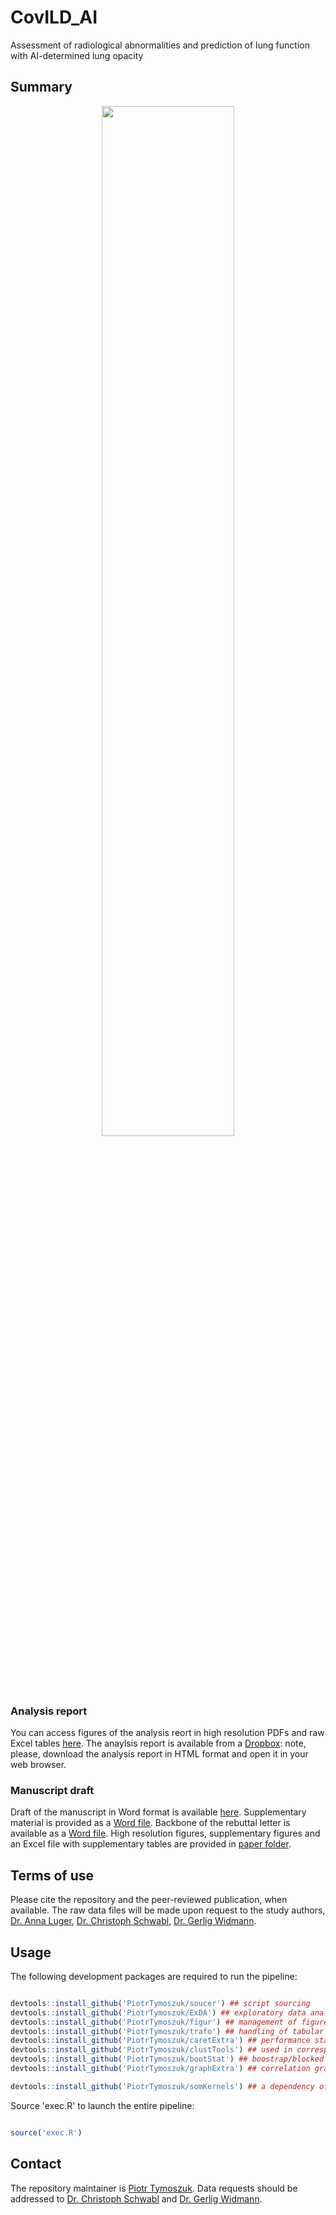 # CovILD_AI
Assessment of radiological abnormalities and prediction of lung function with AI-determined lung opacity

## Summary

<p align = "center"> 
<img src = "https://github.com/PiotrTymoszuk/CovILD_AI/assets/80723424/ca6b16bc-fa19-4676-9163-cf889ef829ab" width = "65%">
</p>

### Analysis report

You can access figures of the analysis reort in high resolution PDFs and raw Excel tables [here](https://github.com/PiotrTymoszuk/CovILD_AI/tree/main/report). 
The anaylsis report is available from a [Dropbox](https://www.dropbox.com/scl/fo/k3pb2r24lvskfwg9yqfa5/h?rlkey=fixs1601asyzw6g5p7d5akewz&dl=0): note, please, download the analysis report in HTML format and open it in your web browser.

### Manuscript draft

Draft of the manuscript in Word format is available [here](https://github.com/PiotrTymoszuk/CovILD_AI/blob/main/paper/manuscript.docx). 
Supplementary material is provided as a [Word file](https://github.com/PiotrTymoszuk/CovILD_AI/blob/main/paper/supplementary_material.docx). 
Backbone of the rebuttal letter is available as a [Word file](https://github.com/PiotrTymoszuk/CovILD_AI/blob/main/paper/rebuttal_letter.docx).
High resolution figures, supplementary figures and an Excel file with supplementary tables are provided in [paper folder](https://github.com/PiotrTymoszuk/CovILD_AI/tree/main/paper).

## Terms of use

Please cite the repository and the peer-reviewed publication, when available. The raw data files will be made upon request to the study authors, [Dr. Anna Luger](mailto:Anna.Luger@i-med.ac.at), [Dr. Christoph Schwabl](mailto:christoph.schwabl@i-med.ac.at), [Dr. Gerlig Widmann](mailto:gerlig.widmann@i-med.ac.at).

## Usage

The following development packages are required to run the pipeline:

```r

devtools::install_github('PiotrTymoszuk/soucer') ## script sourcing
devtools::install_github('PiotrTymoszuk/ExDA') ## exploratory data analysis and staristical hypothesis testing
devtools::install_github('PiotrTymoszuk/figur') ## management of figures and tables in Rmd documents
devtools::install_github('PiotrTymoszuk/trafo') ## handling of tabular data
devtools::install_github('PiotrTymoszuk/caretExtra') ## performance stats and visualization of caret models
devtools::install_github('PiotrTymoszuk/clustTools') ## used in correspondence analysis
devtools::install_github('PiotrTymoszuk/bootStat') ## boostrap/blocked bootstrap for ROC, inter-rater reliability stats and hypothesis testing
devtools::install_github('PiotrTymoszuk/graphExtra') ## correlation graphs

devtools::install_github('PiotrTymoszuk/somKernels') ## a dependency of `caretExtra`

```

Source 'exec.R' to launch the entire pipeline:

```r

source('exec.R')

```

## Contact

The repository maintainer is [Piotr Tymoszuk](mailto:piotr.s.tymoszuk@gmail.com). Data requests should be addressed to [Dr. Christoph Schwabl](mailto:christoph.schwabl@i-med.ac.at) and [Dr. Gerlig Widmann](mailto:gerlig.widmann@i-med.ac.at).

<br>
